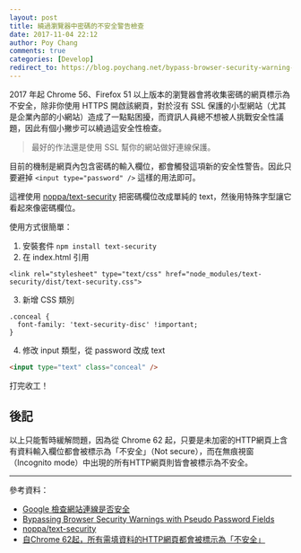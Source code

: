 ```yaml
---
layout: post
title: 繞過瀏覽器中密碼的不安全警告檢查
date: 2017-11-04 22:12
author: Poy Chang
comments: true
categories: [Develop]
redirect_to: https://blog.poychang.net/bypass-browser-security-warning-with-pseudo-password/
---
```


2017 年起 Chrome 56、Firefox 51 以上版本的瀏覽器會將收集密碼的網頁標示為不安全，除非你使用 HTTPS 開啟該網頁，對於沒有 SSL 保護的小型網站（尤其是企業內部的小網站）造成了一點點困擾，而資訊人員總不想被人挑戰安全性議題，因此有個小撇步可以繞過這安全性檢查。

>最好的作法還是使用 SSL 幫你的網站做好連線保護。

目前的機制是網頁內包含密碼的輸入欄位，都會觸發這項新的安全性警告。因此只要避掉 `<input type="password" />` 這樣的用法即可。

這裡使用 [noppa/text-security](https://github.com/noppa/text-security) 把密碼欄位改成單純的 text，然後用特殊字型讓它看起來像密碼欄位。

使用方式很簡單：

1. 安裝套件 `npm install text-security`
2. 在 index.html 引用
```
<link rel="stylesheet" type="text/css" href="node_modules/text-security/dist/text-security.css">
```

3. 新增 CSS 類別
```
.conceal {
  font-family: 'text-security-disc' !important;
}
```

4. 修改 input 類型，從 password 改成 text
```html
<input type="text" class="conceal" />
```

打完收工！

## 後記

以上只能暫時緩解問題，因為從 Chrome 62 起，只要是未加密的HTTP網頁上含有資料輸入欄位都會被標示為「不安全」（Not secure），而在無痕視窗（Incognito mode）中出現的所有HTTP網頁則皆會被標示為不安全。

----------

參考資料：

* [Google 檢查網站連線是否安全](https://support.google.com/chrome/answer/95617?hl=zh-Hant)
* [Bypassing Browser Security Warnings with Pseudo Password Fields](https://www.troyhunt.com/bypassing-browser-security-warnings-with-pseudo-password-fields/)
* [noppa/text-security](https://github.com/noppa/text-security)
* [自Chrome 62起，所有需填資料的HTTP網頁都會被標示為「不安全」](https://www.ithome.com.tw/news/113782)